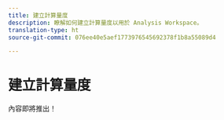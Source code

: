 ```yaml
---
title: 建立計算量度
description: 瞭解如何建立計算量度以用於 Analysis Workspace。
translation-type: ht
source-git-commit: 076ee40e5aef1773976545692378f1b8a55089d4

---
```



# 建立計算量度

內容即將推出！
